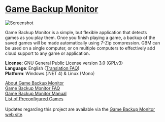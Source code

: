 # [Game Backup Monitor](http://mikemaximus.github.io/gbm-web/)

![Screenshot](http://mikemaximus.github.io/gbm-web/images/manual/manual_01.jpg)

Game Backup Monitor is a simple, but flexible application that detects games as you play them.  Once you finish playing a game, a backup of the saved games will be made automatically using 7-Zip compression.  GBM can be used on a single computer, or on multiple computers to effectively add cloud support to any game or application.

**License**: GNU General Public License version 3.0 (GPLv3)<br />
**Language**: English ([Translation FAQ](http://mikemaximus.github.io/gbm-web/translations.html))<br />
**Platform**: Windows (.NET 4) & Linux (Mono)

[About Game Backup Monitor](http://mikemaximus.github.io/gbm-web/about.html) <br />
[Game Backup Monitor FAQ](http://mikemaximus.github.io/gbm-web/faq.html) <br />
[Game Backup Monitor Manual](http://mikemaximus.github.io/gbm-web/manual.html) <br />
[List of Preconfigured Games](http://mikemaximus.github.io/gbm-web/GBM_Official.xml) <br /> <br />
Updates regarding this project are available via the [Game Backup Monitor web site](http://mikemaximus.github.io/gbm-web/).

